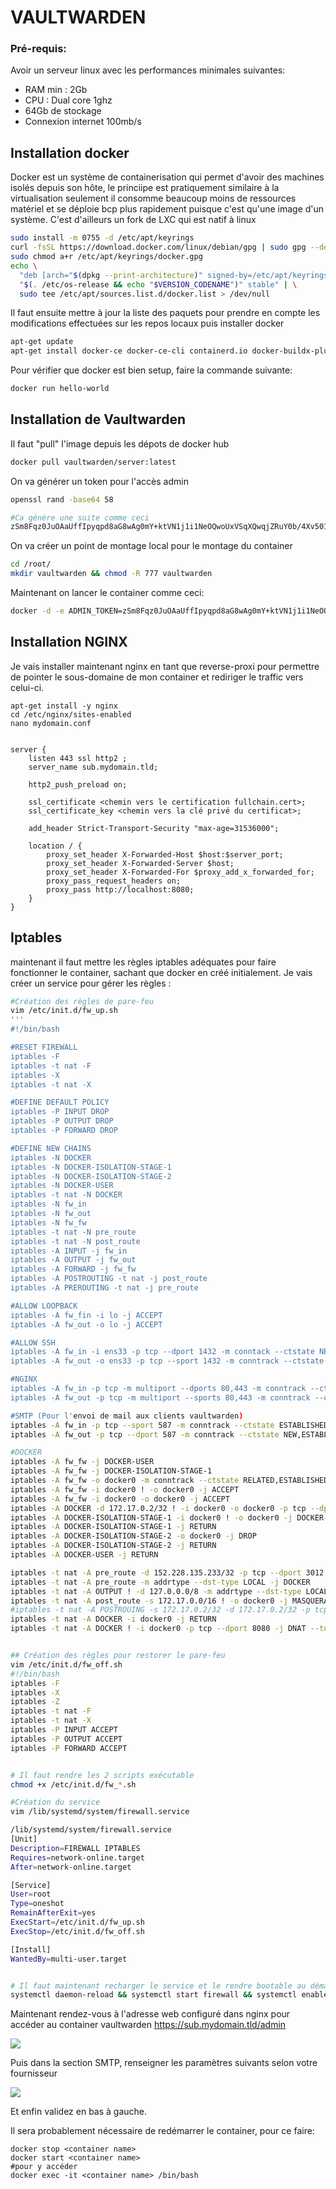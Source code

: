 # VAULTWARDEN



### Pré-requis:

Avoir un serveur linux avec les performances minimales suivantes:

- RAM min : 2Gb
- CPU : Dual core 1ghz
- 64Gb de stockage
- Connexion internet 100mb/s

## Installation docker

Docker est un système de containerisation qui permet d'avoir des machines isolés depuis son hôte, le princiipe est pratiquement similaire à la virtualisation seulement il consomme beaucoup moins de ressources matériel et se déploie bcp plus rapidement puisque c'est qu'une image d'un système. C'est d'ailleurs un fork de LXC qui est natif à linux

```bash
sudo install -m 0755 -d /etc/apt/keyrings
curl -fsSL https://download.docker.com/linux/debian/gpg | sudo gpg --dearmor -o /etc/apt/keyrings/docker.gpg
sudo chmod a+r /etc/apt/keyrings/docker.gpg
echo \
  "deb [arch="$(dpkg --print-architecture)" signed-by=/etc/apt/keyrings/docker.gpg] https://download.docker.com/linux/debian \
  "$(. /etc/os-release && echo "$VERSION_CODENAME")" stable" | \
  sudo tee /etc/apt/sources.list.d/docker.list > /dev/null
```

Il faut ensuite mettre à jour la liste des paquets pour prendre en compte les modifications effectuées sur les repos locaux puis installer docker

```bash
apt-get update
apt-get install docker-ce docker-ce-cli containerd.io docker-buildx-plugin docker-compose docker-compose-plugin
```

Pour vérifier que docker est bien setup, faire la commande suivante:

```bash
docker run hello-world
```

## Installation de Vaultwarden

Il faut "pull" l'image depuis les dépots de docker hub

```bash
docker pull vaultwarden/server:latest
```

On va générer un token pour l'accès admin

```bash
openssl rand -base64 58

#Ca génère une suite comme ceci
zSm8Fqz0JuOAaUffIpyqpd8aG8wAg0mY+ktVN1j1i1NeOQwoUxVSqXQwqjZRuY0b/4Xv501t0fCLF5gwOgouRfU+kEg=
```

On va créer un point de montage local pour le montage du container

```bash
cd /root/
mkdir vaultwarden && chmod -R 777 vaultwarden
```

Maintenant on lancer le container comme ceci:

```bash
docker -d -e ADMIN_TOKEN=zSm8Fqz0JuOAaUffIpyqpd8aG8wAg0mY+ktVN1j1i1NeOQwoUxVSqXQwqjZRuY0b/4Xv501t0fCLF5gwOgouRfU+kEg= --name <container name> -v /root/vaultwarden/:/data/ -p 8080:80 vaultwarden/server:latest
```



## Installation NGINX

Je vais installer maintenant nginx en tant que reverse-proxi pour permettre de pointer le sous-domaine de mon container et rediriger le traffic vers celui-ci.

```nginx
apt-get install -y nginx
cd /etc/nginx/sites-enabled
nano mydomain.conf


server {
    listen 443 ssl http2 ;
    server_name sub.mydomain.tld;

    http2_push_preload on;

    ssl_certificate <chemin vers le certification fullchain.cert>;
    ssl_certificate_key <chemin vers la clé privé du certificat>;

    add_header Strict-Transport-Security "max-age=31536000";

    location / {
        proxy_set_header X-Forwarded-Host $host:$server_port;
        proxy_set_header X-Forwarded-Server $host;
        proxy_set_header X-Forwarded-For $proxy_add_x_forwarded_for;
        proxy_pass_request_headers on;
        proxy_pass http://localhost:8080;
    }
}
```

## Iptables

maintenant il faut mettre les règles iptables adéquates pour faire fonctionner le container, sachant que docker en créé initialement. Je vais créer un service pour gérer les règles :

```bash
#Création des règles de pare-feu
vim /etc/init.d/fw_up.sh
'''
#!/bin/bash

#RESET FIREWALL
iptables -F
iptables -t nat -F
iptables -X
iptables -t nat -X

#DEFINE DEFAULT POLICY
iptables -P INPUT DROP
iptables -P OUTPUT DROP
iptables -P FORWARD DROP

#DEFINE NEW CHAINS
iptables -N DOCKER
iptables -N DOCKER-ISOLATION-STAGE-1
iptables -N DOCKER-ISOLATION-STAGE-2
iptables -N DOCKER-USER
iptables -t nat -N DOCKER
iptables -N fw_in
iptables -N fw_out
iptables -N fw_fw
iptables -t nat -N pre_route
iptables -t nat -N post_route
iptables -A INPUT -j fw_in
iptables -A OUTPUT -j fw_out
iptables -A FORWARD -j fw_fw
iptables -A POSTROUTING -t nat -j post_route
iptables -A PREROUTING -t nat -j pre_route

#ALLOW LOOPBACK
iptables -A fw_fin -i lo -j ACCEPT
iptables -A fw_out -o lo -j ACCEPT

#ALLOW SSH
iptables -A fw_in -i ens33 -p tcp --dport 1432 -m conntack --ctstate NEW,ESTABLISHED -j ACCEPT
iptables -A fw_out -o ens33 -p tcp --sport 1432 -m conntrack --ctstate ESTABLISHED -j ACCEPT

#NGINX
iptables -A fw_in -p tcp -m multiport --dports 80,443 -m conntrack --ctstate NEW,ESTABLISHED -j ACCEPT
iptables -A fw_out -p tcp -m multiport --sports 80,443 -m conntrack --ctstate ESTABLISHED -j ACCEPT

#SMTP (Pour l'envoi de mail aux clients vaultwarden)
iptables -A fw_in -p tcp --sport 587 -m conntrack --ctstate ESTABLISHED -j ACCEPT
iptables -A fw_out -p tcp --dport 587 -m conntrack --ctstate NEW,ESTABLISHED -j ACCEPT

#DOCKER
iptables -A fw_fw -j DOCKER-USER
iptables -A fw_fw -j DOCKER-ISOLATION-STAGE-1
iptables -A fw_fw -o docker0 -m conntrack --ctstate RELATED,ESTABLISHED -j ACCEPT
iptables -A fw_fw -i docker0 ! -o docker0 -j ACCEPT
iptables -A fw_fw -i docker0 -o docker0 -j ACCEPT
iptables -A DOCKER -d 172.17.0.2/32 ! -i docker0 -o docker0 -p tcp --dport 80 -j ACCEPT
iptables -A DOCKER-ISOLATION-STAGE-1 -i docker0 ! -o docker0 -j DOCKER-ISOLATION-STAGE-2
iptables -A DOCKER-ISOLATION-STAGE-1 -j RETURN
iptables -A DOCKER-ISOLATION-STAGE-2 -o docker0 -j DROP
iptables -A DOCKER-ISOLATION-STAGE-2 -j RETURN
iptables -A DOCKER-USER -j RETURN

iptables -t nat -A pre_route -d 152.228.135.233/32 -p tcp --dport 3012 -j DNAT --to-destination 172.17.0.2:3012
iptables -t nat -A pre_route -m addrtype --dst-type LOCAL -j DOCKER
iptables -t nat -A OUTPUT ! -d 127.0.0.0/8 -m addrtype --dst-type LOCAL -j DOCKER
iptables -t nat -A post_route -s 172.17.0.0/16 ! -o docker0 -j MASQUERADE
#iptables -t nat -A POSTROUING -s 172.17.0.2/32 -d 172.17.0.2/32 -p tcp --dport 80 -j MASQUERADE
iptables -t nat -A DOCKER -i docker0 -j RETURN
iptables -t nat -A DOCKER ! -i docker0 -p tcp --dport 8080 -j DNAT --to-destination 172.17.0.2:80


## Création des règles pour restorer le pare-feu
vim /etc/init.d/fw_off.sh
#!/bin/bash
iptables -F
iptables -X
iptables -Z
iptables -t nat -F
iptables -t nat -X
iptables -P INPUT ACCEPT
iptables -P OUTPUT ACCEPT
iptables -P FORWARD ACCEPT


# Il faut rendre les 2 scripts exécutable
chmod +x /etc/init.d/fw_*.sh
```



```bash
#Création du service
vim /lib/systemd/system/firewall.service

/lib/systemd/system/firewall.service
[Unit]
Description=FIREWALL IPTABLES
Requires=network-online.target
After=network-online.target

[Service]
User=root
Type=oneshot
RemainAfterExit=yes
ExecStart=/etc/init.d/fw_up.sh
ExecStop=/etc/init.d/fw_off.sh

[Install]
WantedBy=multi-user.target


# Il faut maintenant recharger le service et le rendre bootable au démarrage (Attention avant qu'il ne démarre automatiquement, il faut s'assurer que les règles de pare-feu soit bonnes pour le SSH autrement il y aura plus d'accès à celui-ci en SSH...)
systemctl daemon-reload && systemctl start firewall && systemctl enable firewall
```



Maintenant rendez-vous à l'adresse web configuré dans nginx pour accéder au container vaultwarden https://sub.mydomain.tld/admin

![](img\admin_bw.png)



Puis dans la section SMTP, renseigner les paramètres suivants selon votre fournisseur

![](img\smtp_vaultwarden.jpg)

Et enfin validez en bas à gauche.

Il sera probablement nécessaire de redémarrer le container, pour ce faire:

```
docker stop <container name>
docker start <container name>
#pour y accéder
docker exec -it <container name> /bin/bash
```

